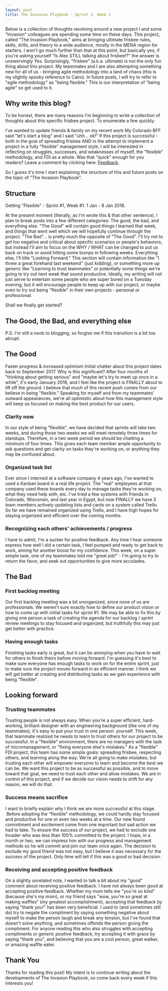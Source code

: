 ```yaml
---
layout: post
title: The Invasion Playbook - Sprint 1, Week 1
---
```


Below is a collection of thoughts revolving around a new project I and some "Invasion" colleagues are spending some time on these days. This project, called "The Invasion Playbook," aims at bringing ultimate frisbee rules, skills, drills, and theory to a wide audience, mostly in the MENA region for starters. I won't go much further than that at this point, but basically yes, if you're asking yourself "Is Alex STILL talking about frisbee!?" the answer is unswervingly Yes. Surprisingly, "frisbee" (a.k.a. ultimate) is not the only fun thing about this project. My teammates and I are also attempting something new for all of us - bringing agile methodology into a land of chaos (this is my slightly spooky reference to Cairo). In future posts, I will try to refer to "agile methodology" as "being flexible." This is our interpretation of "being agile" so get used to it.

## Why write this blog?
To be honest, there are many reasons I'm beginning to write a collection of thoughts about this specific frisbee project. To enumerate a few quickly:

I've wanted to update friends & family on my recent work
My Colorado BFF said "let's start a blog" and I said "uhh... ok!"
If this project is successful - both in the goal of spreading frisbee AND in the attempt to implement a project in a fully "flexible" management style, I will be interested in reflecting on struggles, successes, and weaknesses of myself, the "flexible" methodology, and FDI as a whole.
Was that "quick" enough for you readers? Leave a comment by clicking here: <a target="_blank" href="https://www.google.com/search?q=nobody+cares">Feedback</a>.

So I guess it's time I start explaining the structure of this and future posts on the topic of "The Invasion Playbook".

## Structure
Getting "Flexible" - Sprint #1, Week #1. 1 Jan - 8 Jan 2018.

At the present moment (literally, as I'm wrote this & that other sentence), I plan to break posts into a few different categories: The good, the bad, and everything else. "The Good" will contain good things I learned that week, and things that went well which we will hopefully continue through the project. "The Bad"... is pretty much the opposite of "The Good". I'll try not to get too negative and critical about specific scenarios or people's behaviors, but instead I'll aim to focus on the WHY / WHAT can be changed to put us back on track or avoid hitting some bumps in following weeks. Everything else, I'll title "Looking Forward." This section will contain information like "I threw a great forehand last weekend" (just kidding), or something more up generic like "Learning to trust teammates" or potentially some things we're going to try out next week that sound productive. Ideally, my writing will not just serve to entertain some people who are super bored on a Tuesday evening, but it will encourage people to keep up with our project, or maybe even to try out being "flexible" in their own projects - personal or professional.

Shall we finally get started?

## The Good, the Bad, and everything else
P.S. I'm still a noob to blogging, so forgive me if this transition is a bit too abrupt.

## The Good
Faster progress & increased optimism
Initial chatter about this project dates back to September 2017. Why is this significant? After four months of "thinking about getting serious" and "maybe let's try to meet up once in a while", it's early January 2018, and I feel like the project is FINALLY about to lift off the ground. I believe that much of this recent push comes from our believe in being "flexible." Speaking for myself and from my teammates' outward appearances, we're all optimistic about how this management style will keep us focused on making the best product for our users.

### Clarity now
In our style of being "flexible", we have decided that sprints will take two weeks, and during those two weeks we will meet remotely three times for standups. Therefore, in a two week period we should be chatting a minimum of four times. This gives each team member ample opportunity to ask questions and get clarity on tasks they're working on, or anything they may be confused about.

### Organized task list
Ever since I interned at a software company 4 years ago, I've wanted to used a Kanban board in a real life project. The "real" employees at that company used these boards every day to manage tasks they're working on, what they need help with, etc. I've tried a few systems with friends in Colorado, Wisconsin, and last year in Egypt, but now FINALLY we have 3 team members actively updating lists and cards on a system called Trello. So far we have remained organized using Trello, and I have high hopes for staying organized and efficient over the coming months.

### Recognizing each others' achievements / progress
I have to admit, I'm a sucker for positive feedback. Any time I hear someone express how well I did a certain task, I feel pumped and ready to get back to work, aiming for another boost for my confidence. This week, on a super simple task, one of my teammates told me "great job!" - I'm going to try to return the favor, and seek out opportunities to give more accolades.

## The Bad
### First backlog meeting
Our first backlog meeting was a bit unorganized, since none of us are professionals. We weren't sure exactly how to define our product vision or how to come up with initial tasks for sprint #1. We may be able to fix this by giving one person a task of creating the agenda for our backlog / sprint review meetings to stay focused and organized, but truthfully this may just get better with practice.

### Having enough tasks
Finishing tasks early is great, but it can be annoying when you have to wait for others to finish theirs before moving forward. I'm guessing it's best to make sure everyone has enough tasks to work on for the entire sprint, just to make sure the project moves forward in an efficient manner. I think we will get better at creating and distributing tasks as we gain experience with being "flexible".

## Looking forward
### Trusting teammates
Trusting people is not always easy. When you're a super efficient, hard-working, brilliant designer with an engineering background (like one of my teammates), it's easy to put your trust in one person: yourself. This week, that teammate realized he needs to learn to trust others for our project to be successful. In a "flexible" environment, there are no managers with the task of micromanagement, or "fixing everyone else's mistakes." As a "flexible" FDI project, this team has some simple goals: spreading frisbee, respecting others, and learning along the way. We're all going to make mistakes, but trusting each other will empower everyone to learn and become the best we can be. We want this project to be as successful as possible, and to move toward that goal, we need to trust each other and allow mistakes. We are in control of this project, and if we decide our vision needs to shift for any reason, we will do that.

### Success means sacrifice
I want to briefly explain why I think we are more successful at this stage.    Before adopting the "flexible" methodology, we could hardly stay focused and productive for one or even two weeks at a time. Our new found commitment and excitement come from one important but sad action we had to take. To ensure the success of our project, we had to exclude one Invader who was less than 100% committed to the project. I hope, in a month or two, we can impress him with our progress and management methods so he will commit and join our team once again. The decision to exclude my good friend was not easy, but I believe it was necessary for the success of the project. Only time will tell if this was a good or bad decision.

### Receiving and accepting positive feedback
On a slightly unrelated note, I wanted to talk a bit about my "good" comment about receiving positive feedback. I have not always been good at accepting positive feedback. Whether my mom tells me "you're so kind" (because she's my mom), or my friend says "wow, you're so great at making waffles" (my greatest accomplishment), accepting that feedback by saying "thank you!" has been very beneficial. I used to (and sometimes still do) try to negate the compliment by saying something negative about myself to make the person laugh and break any tension, but I've found that doesn't solve anything, and sometimes offends the person giving the compliment. For anyone reading this who also struggles with accepting compliments or generic positive feedback, try accepting it with grace by saying "thank you", and believing that you are a cool person, great walker, or amazing waffle eater.

## Thank You
Thanks for reading this post! My intent is to continue writing about the developments of The Invasion Playbook, so come back every week if this interests you!
